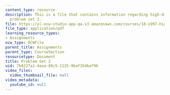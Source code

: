 ```yaml
---
content_type: resource
description: This is a file that contains information regarding high-dimensional statistics
  problem set 2.
file: https://ol-ocw-studio-app-qa.s3.amazonaws.com/courses/18-s997-high-dimensional-statistics-spring-2015/7b8227a14aaa88c511259baf354baf96_MIT18_S997S15_Assignment2.pdf
file_type: application/pdf
learning_resource_types:
- Assignments
ocw_type: OCWFile
parent_title: Assignments
parent_type: CourseSection
resourcetype: Document
title: Problem Set 2
uid: 7b8227a1-4aaa-88c5-1125-9baf354baf96
video_files:
  video_thumbnail_file: null
video_metadata:
  youtube_id: null
---
```

